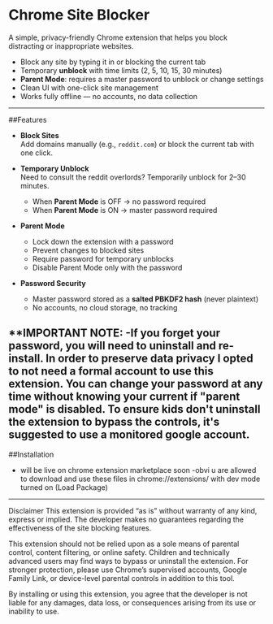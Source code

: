 # Chrome Site Blocker

A simple, privacy-friendly Chrome extension that helps you block distracting or inappropriate websites.  

- Block any site by typing it in or blocking the current tab  
- Temporary **unblock** with time limits (2, 5, 10, 15, 30 minutes)  
- **Parent Mode**: requires a master password to unblock or change settings  
- Clean UI with one-click site management  
- Works fully offline — no accounts, no data collection  

---

##Features

- **Block Sites**  
  Add domains manually (e.g., `reddit.com`) or block the current tab with one click.

- **Temporary Unblock**  
  Need to consult the reddit overlords? Temporarily unblock for 2–30 minutes.  
  - When **Parent Mode** is OFF → no password required  
  - When **Parent Mode** is ON → master password required

- **Parent Mode**  
  - Lock down the extension with a password  
  - Prevent changes to blocked sites  
  - Require password for temporary unblocks  
  - Disable Parent Mode only with the password  

- **Password Security**  
  - Master password stored as a **salted PBKDF2 hash** (never plaintext)  
  - No accounts, no cloud storage, no tracking  

**IMPORTANT NOTE: 
  -If you forget your password, you will need to uninstall and re-install. In order to preserve data privacy I opted to not need a formal account to use this extension. You can change your password at any time without knowing your current if "parent mode" is disabled. To ensure kids don't uninstall the extension to bypass the controls, it's suggested to use a monitored google account.
---

##Installation 
 - will be live on chrome extension marketplace soon
 -obvi u are allowed to download and use these files in chrome://extensions/ with dev mode turned on (Load Package)
---
Disclaimer
This extension is provided “as is” without warranty of any kind, express or implied. The developer makes no guarantees regarding the effectiveness of the site blocking features.

This extension should not be relied upon as a sole means of parental control, content filtering, or online safety. Children and technically advanced users may find ways to bypass or uninstall the extension. For stronger protection, please use Chrome’s supervised accounts, Google Family Link, or device-level parental controls in addition to this tool.

By installing or using this extension, you agree that the developer is not liable for any damages, data loss, or consequences arising from its use or inability to use.
